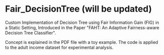 # Fair_DecisionTree (will be updated)
Custom Implementation of Decision Tree using Fair Information Gain (FIG) in a Static Setting, Introduced in the Paper "FAHT: An Adaptive Fairness-aware Decision Tree Classifier".

Concept is explained in the PDF file with a toy example. The code is applied to the adult income dataset for experimental analysis.
